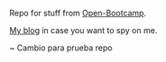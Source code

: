 Repo for stuff from [Open-Bootcamp](https://open-bootcamp.com/).

[My blog](https://iagovar.com) in case you want to spy on me.

~ Cambio para prueba repo